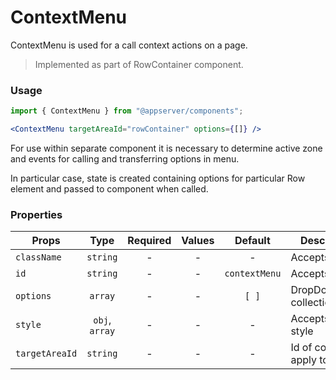 # ContextMenu

ContextMenu is used for a call context actions on a page.

> Implemented as part of RowContainer component.

### Usage

```js
import { ContextMenu } from "@appserver/components";
```

```jsx
<ContextMenu targetAreaId="rowContainer" options={[]} />
```

For use within separate component it is necessary to determine active zone and events for calling and transferring options in menu.

In particular case, state is created containing options for particular Row element and passed to component when called.

### Properties

| Props          |      Type      | Required | Values |    Default    | Description              |
| -------------- | :------------: | :------: | :----: | :-----------: | ------------------------ |
| `className`    |    `string`    |    -     |   -    |       -       | Accepts class            |
| `id`           |    `string`    |    -     |   -    | `contextMenu` | Accepts id               |
| `options`      |    `array`     |    -     |   -    |     `[ ]`     | DropDownItems collection |
| `style`        | `obj`, `array` |    -     |   -    |       -       | Accepts css style        |
| `targetAreaId` |    `string`    |    -     |   -    |       -       | Id of container apply to |
